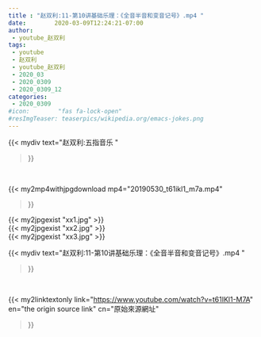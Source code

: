 ```yaml
---
title : "赵双利:11-第10讲基础乐理：《全音半音和变音记号》.mp4 "
date:        2020-03-09T12:24:21-07:00
author:
 - youtube_赵双利
tags:
 - youtube
 - 赵双利
 - youtube_赵双利
 - 2020_03
 - 2020_0309
 - 2020_0309_12
categories:
 - 2020_0309
#icon:        "fas fa-lock-open"
#resImgTeaser: teaserpics/wikipedia.org/emacs-jokes.png
---
```


{{< mydiv text="赵双利:五指音乐 "
>}}
<br>


{{< my2mp4withjpgdownload mp4="20190530_t61ikl1_m7a.mp4"
>}}

{{< my2jpgexist "xx1.jpg" >}}<br>
{{< my2jpgexist "xx2.jpg" >}}<br>
{{< my2jpgexist "xx3.jpg" >}}<br>



{{< mydiv text="赵双利:11-第10讲基础乐理：《全音半音和变音记号》.mp4 "
>}}
<br>

{{< my2linktextonly link="https://www.youtube.com/watch?v=t61IKl1-M7A"
en="the origin source link" cn="原始來源網址"
>}}


<br>

